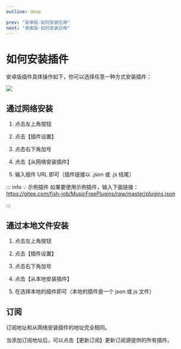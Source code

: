 ```yaml
---
outline: deep

prev: "安卓版-如何安装应用"
next: "桌面版-如何安装应用"
---
```


# 如何安装插件

安卓版插件具体操作如下，你可以选择任意一种方式安装插件：

![](/public/img/mobile-install-plugin.png)

## 通过网络安装

1. 点击左上角按钮

2. 点击【插件设置】

3. 点击右下角加号

4. 点击【从网络安装插件】

5. 输入插件 URL 即可（插件链接以 .json 或 .js 结尾）

::: info 💡 示例插件
如果要使用示例插件，输入下面链接：
https://gitee.com/fish-job/MusicFreePlugins/raw/master/plugins.json

:::

## 通过本地文件安装

1. 点击左上角按钮

2. 点击【插件设置】

3. 点击右下角加号

4. 点击【从本地安装插件】

5. 在选择本地的插件即可（本地的插件是一个 json 或 js 文件）

## 订阅

订阅地址和从网络安装插件的地址完全相同。

当添加订阅地址后，可以点击【更新订阅】更新订阅源提供的所有插件。
